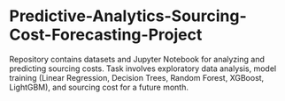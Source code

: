 # Predictive-Analytics-Sourcing-Cost-Forecasting-Project
Repository contains datasets and Jupyter Notebook for analyzing and predicting sourcing costs. Task involves exploratory data analysis, model training (Linear Regression, Decision Trees, Random Forest, XGBoost, LightGBM), and sourcing cost for a future month.
